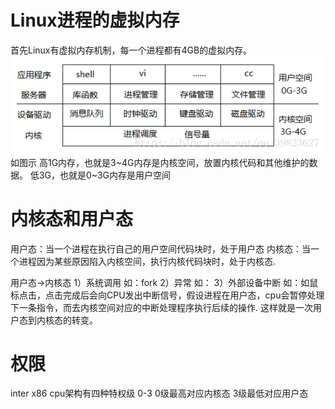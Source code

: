 # Linux进程的虚拟内存

首先Linux有虚拟内存机制，每一个进程都有4GB的虚拟内存。
![在这里插入图片描述](.\Pic\20190616221600743.png)
如图示
高1G内存，也就是3~4G内存是内核空间，放置内核代码和其他维护的数据。
低3G，也就是0~3G内存是用户空间

# 内核态和用户态

用户态：当一个进程在执行自己的用户空间代码块时，处于用户态
内核态：当一个进程因为某些原因陷入内核空间，执行内核代码块时，处于内核态.

用户态->内核态
1）系统调用
如：fork
2）异常
如：
3）外部设备中断
如：如鼠标点击，点击完成后会向CPU发出中断信号，假设进程在用户态，cpu会暂停处理下一条指令，而去内核空间对应的中断处理程序执行后续的操作.
这样就是一次用户态到内核态的转变。

# 权限

inter x86 cpu架构有四种特权级 0-3
0级最高对应内核态
3级最低对应用户态